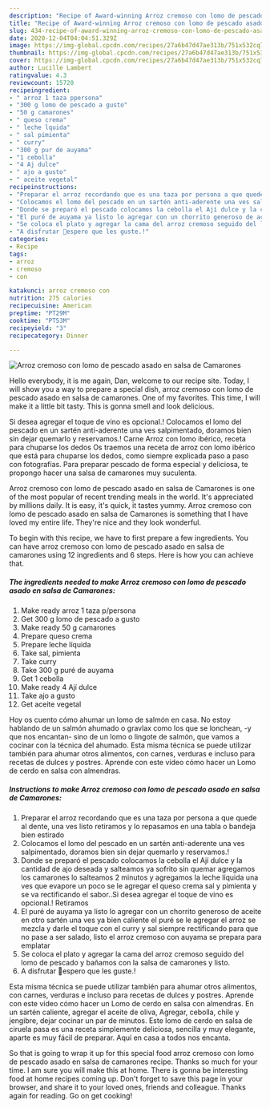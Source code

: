 ```yaml
---
description: "Recipe of Award-winning Arroz cremoso con lomo de pescado asado en salsa de Camarones"
title: "Recipe of Award-winning Arroz cremoso con lomo de pescado asado en salsa de Camarones"
slug: 434-recipe-of-award-winning-arroz-cremoso-con-lomo-de-pescado-asado-en-salsa-de-camarones
date: 2020-12-04T04:04:51.329Z
image: https://img-global.cpcdn.com/recipes/27a6b47d47ae313b/751x532cq70/arroz-cremoso-con-lomo-de-pescado-asado-en-salsa-de-camarones-foto-principal.jpg
thumbnail: https://img-global.cpcdn.com/recipes/27a6b47d47ae313b/751x532cq70/arroz-cremoso-con-lomo-de-pescado-asado-en-salsa-de-camarones-foto-principal.jpg
cover: https://img-global.cpcdn.com/recipes/27a6b47d47ae313b/751x532cq70/arroz-cremoso-con-lomo-de-pescado-asado-en-salsa-de-camarones-foto-principal.jpg
author: Lucille Lambert
ratingvalue: 4.3
reviewcount: 15720
recipeingredient:
- " arroz 1 taza ppersona"
- "300 g lomo de pescado a gusto"
- "50 g camarones"
- " queso crema"
- " leche lquida"
- " sal pimienta"
- " curry"
- "300 g pur de auyama"
- "1 cebolla"
- "4 Aj dulce"
- " ajo a gusto"
- " aceite vegetal"
recipeinstructions:
- "Preparar el arroz recordando que es una taza por persona a que quede al dente, una ves listo retiramos y lo repasamos en una tabla o bandeja bien estirado"
- "Colocamos el lomo del pescado en un sartén anti-aderente una ves salpimentado, doramos bien sin dejar quemarlo y reservamos.!"
- "Donde se preparó el pescado colocamos la cebolla el Ají dulce y la cantidad de ajo deseada y salteamos ya sofrito sin quemar agregamos los camarones lo salteamos 2 minutos y agregamos la leche líquida una ves que evapore un poco se le agregar el queso crema sal y pimienta y se va rectificando el sabor..Si desea agregar el toque de vino es opcional.! Retiramos"
- "El puré de auyama ya listo lo agregar con un chorrito generoso de aceite en otro sartén una ves ya bien caliente el puré se le agregar el arroz se mezcla y darle el toque con el curry y sal siempre rectificando para que no pase a ser salado, listo el arroz cremoso con auyama se prepara para emplatar"
- "Se coloca el plato y agregar la cama del arroz cremoso seguido del lomo de pescado y bañamos con la salsa de camarones y listo."
- "A disfrutar 🍴espero que les guste.!"
categories:
- Recipe
tags:
- arroz
- cremoso
- con

katakunci: arroz cremoso con 
nutrition: 275 calories
recipecuisine: American
preptime: "PT29M"
cooktime: "PT53M"
recipeyield: "3"
recipecategory: Dinner

---
```



![Arroz cremoso con lomo de pescado asado en salsa de Camarones](https://img-global.cpcdn.com/recipes/27a6b47d47ae313b/751x532cq70/arroz-cremoso-con-lomo-de-pescado-asado-en-salsa-de-camarones-foto-principal.jpg)

Hello everybody, it is me again, Dan, welcome to our recipe site. Today, I will show you a way to prepare a special dish, arroz cremoso con lomo de pescado asado en salsa de camarones. One of my favorites. This time, I will make it a little bit tasty. This is gonna smell and look delicious.

Si desea agregar el toque de vino es opcional.! Colocamos el lomo del pescado en un sartén anti-aderente una ves salpimentado, doramos bien sin dejar quemarlo y reservamos.! Carne Arroz con lomo ibérico, receta para chuparse los dedos Os traemos una receta de arroz con lomo ibérico que está para chuparse los dedos, como siempre explicada paso a paso con fotografías. Para preparar pescado de forma especial y deliciosa, te propongo hacer una salsa de camarones muy suculenta.

Arroz cremoso con lomo de pescado asado en salsa de Camarones is one of the most popular of recent trending meals in the world. It's appreciated by millions daily. It is easy, it's quick, it tastes yummy. Arroz cremoso con lomo de pescado asado en salsa de Camarones is something that I have loved my entire life. They're nice and they look wonderful.


To begin with this recipe, we have to first prepare a few ingredients. You can have arroz cremoso con lomo de pescado asado en salsa de camarones using 12 ingredients and 6 steps. Here is how you can achieve that.

<!--inarticleads1-->

##### The ingredients needed to make Arroz cremoso con lomo de pescado asado en salsa de Camarones:

1. Make ready  arroz 1 taza p/persona
1. Get 300 g lomo de pescado a gusto
1. Make ready 50 g camarones
1. Prepare  queso crema
1. Prepare  leche líquida
1. Take  sal, pimienta
1. Take  curry
1. Take 300 g puré de auyama
1. Get 1 cebolla
1. Make ready 4 Ají dulce
1. Take  ajo a gusto
1. Get  aceite vegetal


Hoy os cuento cómo ahumar un lomo de salmón en casa. No estoy hablando de un salmón ahumado o gravlax como los que se lonchean, -y que nos encantan- sino de un lomo o lingote de salmón, que vamos a cocinar con la técnica del ahumado. Esta misma técnica se puede utilizar también para ahumar otros alimentos, con carnes, verduras e incluso para recetas de dulces y postres. Aprende con este vídeo cómo hacer un Lomo de cerdo en salsa con almendras. 

<!--inarticleads2-->

##### Instructions to make Arroz cremoso con lomo de pescado asado en salsa de Camarones:

1. Preparar el arroz recordando que es una taza por persona a que quede al dente, una ves listo retiramos y lo repasamos en una tabla o bandeja bien estirado
1. Colocamos el lomo del pescado en un sartén anti-aderente una ves salpimentado, doramos bien sin dejar quemarlo y reservamos.!
1. Donde se preparó el pescado colocamos la cebolla el Ají dulce y la cantidad de ajo deseada y salteamos ya sofrito sin quemar agregamos los camarones lo salteamos 2 minutos y agregamos la leche líquida una ves que evapore un poco se le agregar el queso crema sal y pimienta y se va rectificando el sabor..Si desea agregar el toque de vino es opcional.! Retiramos
1. El puré de auyama ya listo lo agregar con un chorrito generoso de aceite en otro sartén una ves ya bien caliente el puré se le agregar el arroz se mezcla y darle el toque con el curry y sal siempre rectificando para que no pase a ser salado, listo el arroz cremoso con auyama se prepara para emplatar
1. Se coloca el plato y agregar la cama del arroz cremoso seguido del lomo de pescado y bañamos con la salsa de camarones y listo.
1. A disfrutar 🍴espero que les guste.!


Esta misma técnica se puede utilizar también para ahumar otros alimentos, con carnes, verduras e incluso para recetas de dulces y postres. Aprende con este vídeo cómo hacer un Lomo de cerdo en salsa con almendras. En un sartén caliente, agregar el aceite de oliva, Agregar, cebolla, chile y jengibre, dejar cocinar un par de minutos. Este lomo de cerdo en salsa de ciruela pasa es una receta simplemente deliciosa, sencilla y muy elegante, aparte es muy fácil de preparar. Aquí en casa a todos nos encanta. 

So that is going to wrap it up for this special food arroz cremoso con lomo de pescado asado en salsa de camarones recipe. Thanks so much for your time. I am sure you will make this at home. There is gonna be interesting food at home recipes coming up. Don't forget to save this page in your browser, and share it to your loved ones, friends and colleague. Thanks again for reading. Go on get cooking!
